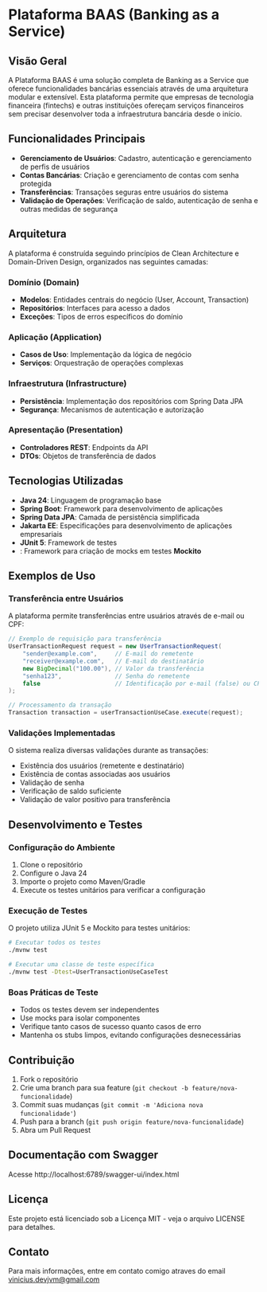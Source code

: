 # Plataforma BAAS (Banking as a Service)
## Visão Geral
A Plataforma BAAS é uma solução completa de Banking as a Service que oferece funcionalidades bancárias essenciais através de uma arquitetura modular e extensível. Esta plataforma permite que empresas de tecnologia financeira (fintechs) e outras instituições ofereçam serviços financeiros sem precisar desenvolver toda a infraestrutura bancária desde o início.
## Funcionalidades Principais
- **Gerenciamento de Usuários**: Cadastro, autenticação e gerenciamento de perfis de usuários
- **Contas Bancárias**: Criação e gerenciamento de contas com senha protegida
- **Transferências**: Transações seguras entre usuários do sistema
- **Validação de Operações**: Verificação de saldo, autenticação de senha e outras medidas de segurança

## Arquitetura
A plataforma é construída seguindo princípios de Clean Architecture e Domain-Driven Design, organizados nas seguintes camadas:
### Domínio (Domain)
- **Modelos**: Entidades centrais do negócio (User, Account, Transaction)
- **Repositórios**: Interfaces para acesso a dados
- **Exceções**: Tipos de erros específicos do domínio

### Aplicação (Application)
- **Casos de Uso**: Implementação da lógica de negócio
- **Serviços**: Orquestração de operações complexas

### Infraestrutura (Infrastructure)
- **Persistência**: Implementação dos repositórios com Spring Data JPA
- **Segurança**: Mecanismos de autenticação e autorização

### Apresentação (Presentation)
- **Controladores REST**: Endpoints da API
- **DTOs**: Objetos de transferência de dados

## Tecnologias Utilizadas
- **Java 24**: Linguagem de programação base
- **Spring Boot**: Framework para desenvolvimento de aplicações
- **Spring Data JPA**: Camada de persistência simplificada
- **Jakarta EE**: Especificações para desenvolvimento de aplicações empresariais
- **JUnit 5**: Framework de testes
- : Framework para criação de mocks em testes **Mockito**

## Exemplos de Uso
### Transferência entre Usuários
A plataforma permite transferências entre usuários através de e-mail ou CPF:
``` java
// Exemplo de requisição para transferência
UserTransactionRequest request = new UserTransactionRequest(
    "sender@example.com",     // E-mail do remetente
    "receiver@example.com",   // E-mail do destinatário
    new BigDecimal("100.00"), // Valor da transferência
    "senha123",               // Senha do remetente
    false                     // Identificação por e-mail (false) ou CPF (true)
);

// Processamento da transação
Transaction transaction = userTransactionUseCase.execute(request);
```
### Validações Implementadas
O sistema realiza diversas validações durante as transações:
- Existência dos usuários (remetente e destinatário)
- Existência de contas associadas aos usuários
- Validação de senha
- Verificação de saldo suficiente
- Validação de valor positivo para transferência

## Desenvolvimento e Testes
### Configuração do Ambiente
1. Clone o repositório
2. Configure o Java 24
3. Importe o projeto como Maven/Gradle
4. Execute os testes unitários para verificar a configuração

### Execução de Testes
O projeto utiliza JUnit 5 e Mockito para testes unitários:
``` bash
# Executar todos os testes
./mvnw test

# Executar uma classe de teste específica
./mvnw test -Dtest=UserTransactionUseCaseTest
```
### Boas Práticas de Teste
- Todos os testes devem ser independentes
- Use mocks para isolar componentes
- Verifique tanto casos de sucesso quanto casos de erro
- Mantenha os stubs limpos, evitando configurações desnecessárias

## Contribuição
1. Fork o repositório
2. Crie uma branch para sua feature (`git checkout -b feature/nova-funcionalidade`)
3. Commit suas mudanças (`git commit -m 'Adiciona nova funcionalidade'`)
4. Push para a branch (`git push origin feature/nova-funcionalidade`)
5. Abra um Pull Request

## Documentação com Swagger

Acesse http://localhost:6789/swagger-ui/index.html

## Licença
Este projeto está licenciado sob a Licença MIT - veja o arquivo LICENSE para detalhes.
## Contato
Para mais informações, entre em contato comigo atraves do email vinicius.devjvm@gmail.com
